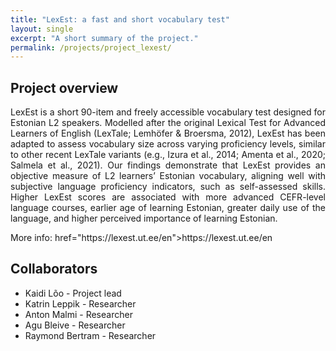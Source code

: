 ```yaml
---
title: "LexEst: a fast and short vocabulary test"
layout: single
excerpt: "A short summary of the project."
permalink: /projects/project_lexest/
---
```


## Project overview
<div style="text-align: justify;">
<p>LexEst is a short 90-item and freely accessible vocabulary test designed for Estonian L2 speakers. Modelled after the original Lexical Test for Advanced Learners of English (LexTale; Lemhöfer & Broersma, 2012), LexEst has been adapted to assess vocabulary size across varying proficiency levels, similar to other recent LexTale variants (e.g., Izura et al., 2014; Amenta et al., 2020; Salmela et al., 2021). Our findings demonstrate that LexEst provides an objective measure of L2 learners’ Estonian vocabulary, aligning well with subjective language proficiency indicators, such as self-assessed skills. Higher LexEst scores are associated with more advanced CEFR-level language courses, earlier age of learning Estonian, greater daily use of the language, and higher perceived importance of learning Estonian.</p>
</div>
<p>More info: <a> href="https://lexest.ut.ee/en">https://lexest.ut.ee/en</a> </p>

## Collaborators
- Kaidi Lõo - Project lead
- Katrin Leppik - Researcher
- Anton Malmi - Researcher
- Agu Bleive - Researcher
- Raymond Bertram - Researcher
